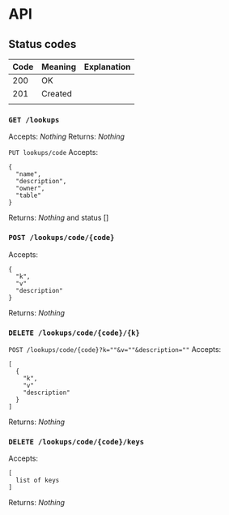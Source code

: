 API
==========

Status codes
-------------

|Code|Meaning|Explanation|
|----|-------|-----------|
|200|OK||
|201|Created||
|||


### `GET /lookups`
Accepts: *Nothing*
Returns: *Nothing*

`PUT lookups/code`
Accepts: 
```
{
  "name",
  "description",
  "owner",
  "table"
}
```
Returns: *Nothing* and status []


### `POST /lookups/code/{code}`
Accepts: 
```
{
  "k",
  "v"
  "description"
}
```
Returns: *Nothing*

### `DELETE /lookups/code/{code}/{k}`

`POST /lookups/code/{code}?k=""&v=""&description=""`
Accepts: 
```
[
  {
    "k",
    "v"
    "description"
  }
]
```
Returns: *Nothing*

### `DELETE /lookups/code/{code}/keys`
Accepts: 
```
[
  list of keys
]
```
Returns: *Nothing*
